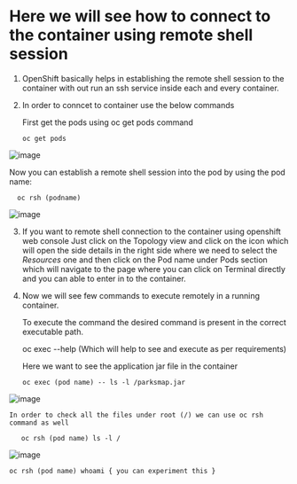 # Here we will see how to connect to the container using remote shell session

1. OpenShift basically helps in establishing the remote shell session to the container with out run an ssh service inside each and every container.
2. In order to conncet to container use the below commands

   First get the pods using oc get pods command

       oc get pods
![image](https://github.com/user-attachments/assets/654927a1-8847-4441-9f89-a7a8fa838f94)

   Now you can establish a remote shell session into the pod by using the pod name:

      oc rsh (podname)
![image](https://github.com/user-attachments/assets/5b5e1a99-25d7-42c3-8ce7-78b215ec1ec5)

3. If you want to remote shell connection to the container using openshift web console
      Just click on the Topology view and click on the icon which will open the side details in the right side where we need to select the *Resources* one         and then click on the Pod name under Pods section which will navigate to the page where you can click on Terminal directly and you can able to enter         in to the container.
4. Now we will see few commands to execute remotely in a running container.

    To execute the command the desired command is present in the correct executable path.

    oc exec --help (Which will help to see and execute as per requirements)

    Here we want to see the application jar file in the container

       oc exec (pod name) -- ls -l /parksmap.jar
![image](https://github.com/user-attachments/assets/e0baaa35-0d5a-44ed-9a31-cf0cceb5b775)

    In order to check all the files under root (/) we can use oc rsh command as well
    
       oc rsh (pod name) ls -l /
![image](https://github.com/user-attachments/assets/2a1d8882-6b9e-48da-bcdd-866a1bf40101)

    oc rsh (pod name) whoami { you can experiment this }




    

      
